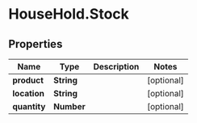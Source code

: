 # HouseHold.Stock

## Properties

Name | Type | Description | Notes
------------ | ------------- | ------------- | -------------
**product** | **String** |  | [optional] 
**location** | **String** |  | [optional] 
**quantity** | **Number** |  | [optional] 


